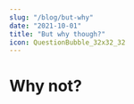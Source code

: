 ```yaml
---
slug: "/blog/but-why"
date: "2021-10-01"
title: "But why though?"
icon: QuestionBubble_32x32_32
---
```


# Why not?

